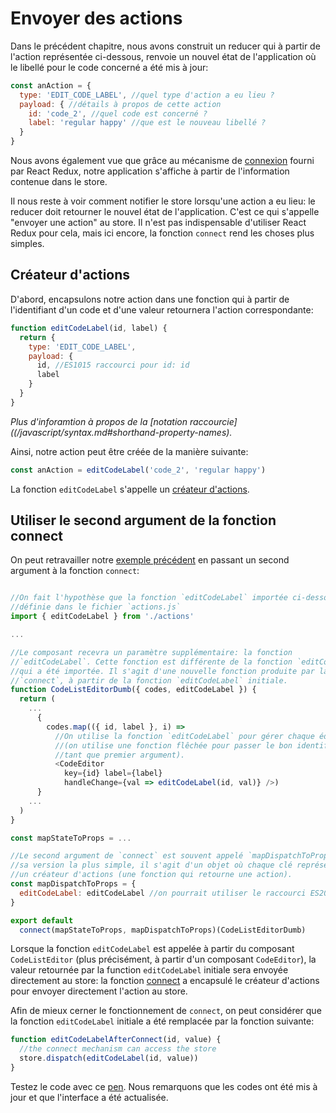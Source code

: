 # Envoyer des actions

Dans le précédent chapitre, nous avons construit un reducer qui à partir de l'action représentée ci-dessous, renvoie un nouvel état de l'application où le libellé pour le code concerné a été mis à jour:

```javascript
const anAction = {
  type: 'EDIT_CODE_LABEL', //quel type d'action a eu lieu ?
  payload: { //détails à propos de cette action
    id: 'code_2', //quel code est concerné ?
    label: 'regular happy' //que est le nouveau libellé ?
  }
}
```

Nous avons également vue que grâce au mécanisme de [connexion](/react-redux/introduction-to-store.html#connect) fourni par React Redux, notre application s'affiche à partir de l'information contenue dans le store.

Il nous reste à voir comment notifier le store lorsqu'une action a eu lieu: le reducer doit retourner le nouvel état de l'application. C'est ce qui s'appelle "envoyer une action" au store. Il n'est pas indispensable d'utiliser React Redux pour cela, mais ici encore, la fonction `connect` rend les choses plus simples.

## Créateur d'actions

D'abord, encapsulons notre action dans une fonction qui à partir de l'identifiant d'un code et d'une valeur retournera l'action correspondante:

```javascript
function editCodeLabel(id, label) {
  return {
    type: 'EDIT_CODE_LABEL',
    payload: {
      id, //ES1015 raccourci pour id: id
      label
    }
  }
}
```

*Plus d'inforamtion à propos de la [notation raccourcie]((/javascript/syntax.md#shorthand-property-names).*

Ainsi, notre action peut être créée de la manière suivante:

```javascript
const anAction = editCodeLabel('code_2', 'regular happy')
```

La fonction `editCodeLabel` s'appelle un [créateur d'actions](http://redux.js.org/docs/basics/Actions.html#action-creators).

## Utiliser le second argument de la fonction connect

On peut retravailler notre [exemple précédent](/react-redux/introduction-to-store.md) en passant un second argument  à la fonction `connect`:

```javascript

//On fait l'hypothèse que la fonction `editCodeLabel` importée ci-dessous a été
//définie dans le fichier `actions.js`
import { editCodeLabel } from './actions'

...

//Le composant recevra un paramètre supplémentaire: la fonction
//`editCodeLabel`. Cette fonction est différente de la fonction `editCodeLabel`
//qui a été importée. Il s'agit d'une nouvelle fonction produite par la fonction
//`connect`, à partir de la fonction `editCodeLabel` initiale.
function CodeListEditorDumb({ codes, editCodeLabel }) {
  return (
    ...
      {
        codes.map(({ id, label }, i) => 
          //On utilise la fonction `editCodeLabel` pour gérer chaque éditeur
          //(on utilise une fonction flêchée pour passer le bon identifant en
          //tant que premier argument).
          <CodeEditor 
            key={id} label={label}
            handleChange={val => editCodeLabel(id, val)} />)    
      }
    ...
  )
}

const mapStateToProps = ...

//Le second argument de `connect` est souvent appelé `mapDispatchToProps`. Dans
//sa version la plus simple, il s'agit d'un objet où chaque clé représente
//un créateur d'actions (une fonction qui retourne une action).
const mapDispatchToProps = {
  editCodeLabel: editCodeLabel //on pourrait utiliser le raccourci ES2015
}

export default 
  connect(mapStateToProps, mapDispatchToProps)(CodeListEditorDumb)
```

Lorsque la fonction `editCodeLabel` est appelée à partir du composant `CodeListEditor` (plus précisément, à partir d'un composant `CodeEditor`), la valeur retournée par la function `editCodeLabel` initiale sera envoyée directement au store: la fonction [connect](https://github.com/reactjs/react-redux/blob/master/docs/api.md#connectmapstatetoprops-mapdispatchtoprops-mergeprops-options) a encapsulé le créateur d'actions pour envoyer directement l'action au store.

Afin de mieux cerner le fonctionnement de `connect`, on peut considérer que la fonction `editCodeLabel` initiale a été remplacée par la fonction suivante:

```javascript 
function editCodeLabelAfterConnect(id, value) {
  //the connect mechanism can access the store
  store.dispatch(editCodeLabel(id, value))
} 
```

Testez le code avec ce [pen](http://codepen.io/BoogalooJB/pen/ZLrYev). Nous remarquons que les codes ont été mis à jour et que l'interface a été actualisée.


<!-- Add script to embed codepens -->
<script async src="https://production-assets.codepen.io/assets/embed/ei.js"></script>
<p
  data-height="700"
  data-theme-id="dark"
  data-slug-hash="ZLrYev"
  data-default-tab="js,result"
  data-user="BoogalooJB"
  data-embed-version="2"
  data-pen-title="React and Redux within Pogues"
  class="codepen" />
